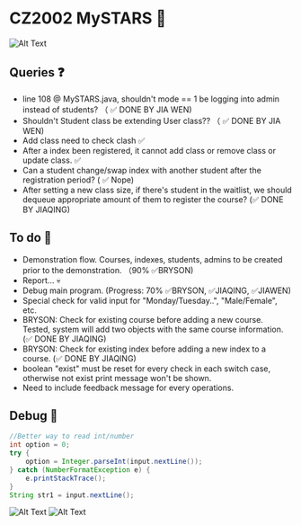 # CZ2002 MySTARS 🌟

![Alt Text](https://data.whicdn.com/images/238451357/original.gif)

## Queries ❓
- line 108 @ MySTARS.java, shouldn't mode == 1 be logging into admin instead of students? （ ✅ DONE BY JIA WEN)
- Shouldn't Student class be extending User class?? （ ✅ DONE BY JIA WEN)
- Add class need to check clash ✅
- After a index been registered, it cannot add class or remove class or update class. ✅
- Can a student change/swap index with another student after the registration period? ( ✅ Nope)
- After setting a new class size, if there's student in the waitlist, we should dequeue appropriate amount of them to register the course? (✅ DONE BY JIAQING)

## To do 🚌
- Demonstration flow. Courses, indexes, students, admins to be created prior to the demonstration. （90% ✅BRYSON)
- Report... 💀
- Debug main program. (Progress: 70% ✅BRYSON, ✅JIAQING, ✅JIAWEN)
- Special check for valid input for "Monday/Tuesday..", "Male/Female", etc.
- BRYSON: Check for existing course before adding a new course. Tested, system will add two objects with the same course information. (✅ DONE BY JIAQING)
- BRYSON: Check for existing index before adding a new index to a course. (✅ DONE BY JIAQING)
- boolean "exist" must be reset for every check in each switch case, otherwise not exist print message won't be shown.
- Need to include feedback message for every operations.


## Debug 🎅 
```java
//Better way to read int/number
int option = 0;
try {
    option = Integer.parseInt(input.nextLine());
} catch (NumberFormatException e) {
    e.printStackTrace();
}
String str1 = input.nextLine();
```

![Alt Text](https://bestanimations.com/media/cats/608000676cute-kitty-animated-gif-26.gif)
![Alt Text](https://media.giphy.com/media/Vzk5PFo9iH5AEustmv/giphy.gif)

